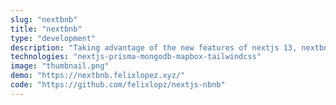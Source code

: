 ```yaml
---
slug: "nextbnb"
title: "nextbnb"
type: "development"
description: "Taking advantage of the new features of nextjs 13, nextbnb is a replica of the well-known airbnb website using state-of-the-art technology used in the creation of production ready web applications, one of the main focuses of this project was to lay the foundations of a project with a scalable and open architecture for the addition of new features."
technologies: "nextjs-prisma-mongodb-mapbox-tailwindcss"
image: "thumbnail.png"
demo: "https://nextbnb.felixlopez.xyz/"
code: "https://github.com/felixlopz/nextjs-nbnb"
---
```

